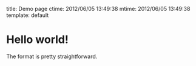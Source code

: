 title: Demo page
ctime: 2012/06/05 13:49:38
mtime: 2012/06/05 13:49:38
template: default

# Hello world!

The format is pretty straightforward.

